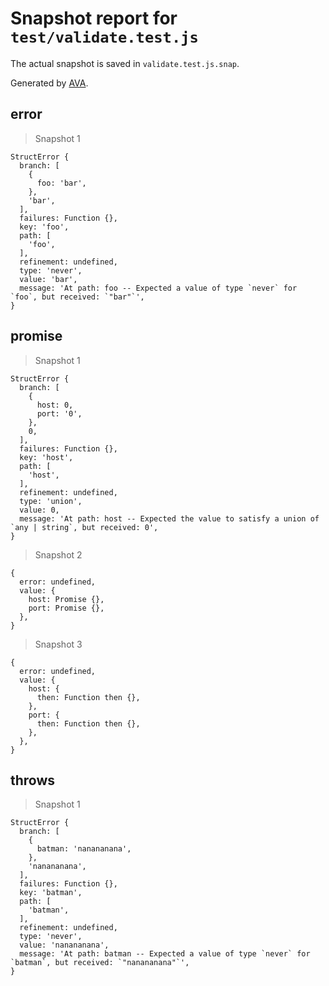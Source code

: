 # Snapshot report for `test/validate.test.js`

The actual snapshot is saved in `validate.test.js.snap`.

Generated by [AVA](https://ava.li).

## error

> Snapshot 1

    StructError {
      branch: [
        {
          foo: 'bar',
        },
        'bar',
      ],
      failures: Function {},
      key: 'foo',
      path: [
        'foo',
      ],
      refinement: undefined,
      type: 'never',
      value: 'bar',
      message: 'At path: foo -- Expected a value of type `never` for `foo`, but received: `"bar"`',
    }

## promise

> Snapshot 1

    StructError {
      branch: [
        {
          host: 0,
          port: '0',
        },
        0,
      ],
      failures: Function {},
      key: 'host',
      path: [
        'host',
      ],
      refinement: undefined,
      type: 'union',
      value: 0,
      message: 'At path: host -- Expected the value to satisfy a union of `any | string`, but received: 0',
    }

> Snapshot 2

    {
      error: undefined,
      value: {
        host: Promise {},
        port: Promise {},
      },
    }

> Snapshot 3

    {
      error: undefined,
      value: {
        host: {
          then: Function then {},
        },
        port: {
          then: Function then {},
        },
      },
    }

## throws

> Snapshot 1

    StructError {
      branch: [
        {
          batman: 'nanananana',
        },
        'nanananana',
      ],
      failures: Function {},
      key: 'batman',
      path: [
        'batman',
      ],
      refinement: undefined,
      type: 'never',
      value: 'nanananana',
      message: 'At path: batman -- Expected a value of type `never` for `batman`, but received: `"nanananana"`',
    }
